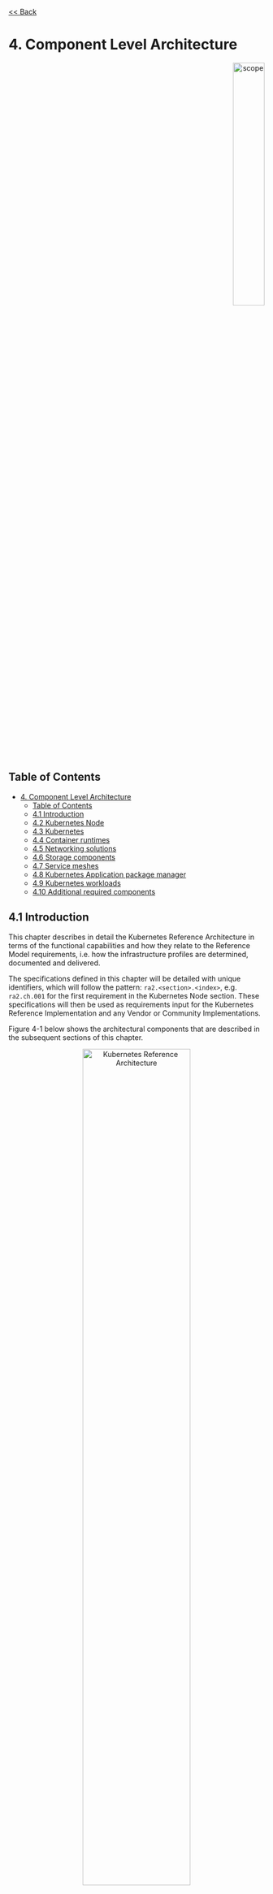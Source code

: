 [<< Back](../../kubernetes)

# 4. Component Level Architecture
<p align="right"><img src="../figures/bogo_sdc.png" alt="scope" title="Scope" width="35%"/></p>

## Table of Contents
- [4. Component Level Architecture](#4-component-level-architecture)
  - [Table of Contents](#table-of-contents)
  - [4.1 Introduction](#41-introduction)
  - [4.2 Kubernetes Node](#42-kubernetes-node)
  - [4.3 Kubernetes](#43-kubernetes)
  - [4.4 Container runtimes](#44-container-runtimes)
  - [4.5 Networking solutions](#45-networking-solutions)
  - [4.6 Storage components](#46-storage-components)
  - [4.7 Service meshes](#47-service-meshes)
  - [4.8 Kubernetes Application package manager](#48-kubernetes-application-package-manager)
  - [4.9 Kubernetes workloads](#49-kubernetes-workloads)
  - [4.10 Additional required components](#410-additional-required-components)

<a name="4.1"></a>
## 4.1 Introduction

This chapter describes in detail the Kubernetes Reference Architecture in terms
of the functional capabilities and how they relate to the Reference Model
requirements, i.e. how the infrastructure profiles are determined, documented
and delivered.

The specifications defined in this chapter will be detailed with unique
identifiers, which will follow the pattern: `ra2.<section>.<index>`, e.g.
`ra2.ch.001` for the first requirement in the Kubernetes Node section.  These
specifications will then be used as requirements input for the Kubernetes
Reference Implementation and any Vendor or Community Implementations.

Figure 4-1 below shows the architectural components that are described in the
subsequent sections of this chapter.

<p align="center"><img src="../figures/ch04_k8s_architecture.png"
alt="Kubernetes Reference Architecture" Title="Kubernetes Reference
Architecture" width="65%"/></p>
<p align="center"><b>Figure 4-1:</b> Kubernetes Reference Architecture</p>

<a name="4.2"></a>
## 4.2 Kubernetes Node

This section describes the configuration that will be applied to the physical or
virtual machine and an installed Operating System. In order for a Kubernetes Node
to be conformant with the Reference Architecture it must be implemented as per
the following specifications:

|Ref|Specification|Details|Requirement Trace|
|---|---|---|---|
|`ra2.ch.001`|Huge Pages|When hosting workloads matching the Network Intensive profile, it must be possible to enable Huge Pages (2048KiB and 1048576KiB) within the Kubernetes Node OS, exposing schedulable resources `hugepages-2Mi` and `hugepages-1Gi`.|[infra.com.cfg.004](./chapter02.md#223-cloud-infrastructure-software-profile-requirements)|
|`ra2.ch.002`|SR-IOV capable NICs|When hosting workloads matching the Network Intensive profile, the physical machines on which the Kubernetes Nodes run must be equipped with NICs that are SR-IOV capable.|[e.cap.013](./chapter02.md#223-cloud-infrastructure-software-profile-requirements)|
|`ra2.ch.003`|SR-IOV Virtual Functions|When hosting workloads matching the Network Intensive profile, SR-IOV virtual functions (VFs) must be configured within the Kubernetes Node OS, as the SR-IOV Device Plugin does not manage the creation of these VFs.|[e.cap.013](./chapter02.md#223-cloud-infrastructure-software-profile-requirements)|
|`ra2.ch.004`|CPU Simultaneous Multi-Threading (SMT)|SMT must be enabled in the BIOS on the physical machine on which the Kubernetes Node runs.|[infra.hw.cpu.cfg.004](./chapter02.md#224-cloud-infrastructure-hardware-profile-requirements)|
|`ra2.ch.005`|CPU Allocation Ratio - VMs|For Kubernetes nodes running as Virtual Machines, ensure the CPU allocation ratio between vCPU and physical CPU core is 1:1.|[infra.com.cfg.001](./chapter02.md#223-cloud-infrastructure-software-profile-requirements)|
|`ra2.ch.006`|CPU Allocation Ratio - Pods|To ensure the CPU allocation ratio between vCPU and physical CPU core is 1:1, the sum of CPU requests and limits by containers in Pod specifications must remain less than the allocatable quantity of CPU resources (i.e. `requests.cpu < allocatable.cpu` and `limits.cpu < allocatable.cpu`).|[infra.com.cfg.001](./chapter02.md#223-cloud-infrastructure-software-profile-requirements)|
|`ra2.ch.007`|IPv6DualStack|To support IPv4/IPv6 dual stack networking, the Kubernetes Node OS must support and be allocated routable IPv4 and IPv6 addresses.|[req.inf.ntw.04](./chapter02.md#23-kubernetes-architecture-requirements)|
|`ra2.ch.008`|Physical CPU Quantity|The physical machines on which the Kubernetes Nodes run must be equipped with at least 2 physical sockets, each of at least 20 CPU cores.|[infra.hw.cpu.cfg.001](./chapter02.md#224-cloud-infrastructure-hardware-profile-requirements)<br>[infra.hw.cpu.cfg.002](./chapter02.md#224-cloud-infrastructure-hardware-profile-requirements)|
|`ra2.ch.009`|Physical Storage|The physical machines on which the Kubernetes Nodes run should be equipped with Sold State Drives (SSDs).|[infra.hw.stg.ssd.cfg.002](./chapter02.md#224-cloud-infrastructure-hardware-profile-requirements)|
|`ra2.ch.010`|Local Filesystem Storage Quantity|The Kubernetes Nodes must be equipped with local filesystem capacity of at least 320GB for unpacking and executing containers. Note, extra should be provisioned to cater for any overhead required by the Operating System and any required OS processes such as the container runtime, Kubernetes agents, etc.|[e.cap.003](./chapter02.md#221-cloud-infrastructure-software-profile-capabilities)|
|`ra2.ch.011`|Virtual Node CPU Quantity|If using VMs, the Kubernetes Nodes must be equipped with at least 16 vCPUs.  Note, extra should be provisioned to cater for any overhead required by the Operating System and any required OS processes such as the container runtime, Kubernetes agents, etc.|[e.cap.001](./chapter02.md#221-cloud-infrastructure-software-profile-capabilities)|
|`ra2.ch.012`|Kubernetes Node RAM Quantity|The Kubernetes Nodes must be equipped with at least 32GB of RAM. Note, extra should be provisioned to cater for any overhead required by the Operating System and any required OS processes such as the container runtime, Kubernetes agents, etc.|[e.cap.002](./chapter02.md#221-cloud-infrastructure-software-profile-capabilities)|
|`ra2.ch.013`|Physical NIC Quantity|The physical machines on which the Kubernetes Nodes run must be equipped with at least four (4) Network Interface Card (NIC) ports.|[infra.hw.nic.cfg.001](./chapter02.md#224-cloud-infrastructure-hardware-profile-requirements)|
|`ra2.ch.014`|Physical NIC Speed - Basic Profile|The NIC ports housed in the physical machines on which the Kubernetes Nodes run for workloads matching the Basic Profile must be at least 10Gbps.|[infra.hw.nic.cfg.002](./chapter02.md#224-cloud-infrastructure-hardware-profile-requirements)|
|`ra2.ch.015`|Physical NIC Speed - Network Intensive Profile|The NIC ports housed in the physical machines on which the Kubernetes Nodes run for workloads matching the Network Intensive profile must be at least 25Gbps.|[infra.hw.nic.cfg.002](./chapter02.md#224-cloud-infrastructure-hardware-profile-requirements)|
|`ra2.ch.015`|Physical PCIe slots|The physical machines on which the Kubernetes Nodes run must be equipped with at least eight (8) Gen3.0 PCIe slots, each with at least eight (8) lanes.|
|`ra2.ch.016`|Immutable infrastructure|Whether physical or virtual machines are used, the Kubernetes Node is not changed after it is made ready for use. New changes to the Kubernetes Node are rolled out as new instances. This covers any changes from BIOS through Operating System to running processes and all associated configurations.|[`req.gen.cnt.02`](./chapter02.md#23-kubernetes-architecture-requirements)|
|`ra2.ch.017`||||
|`ra2.ch.018`||||
|`ra2.ch.019`||||
|`ra2.ch.020`||||
|`ra2.ch.021`||||

<p align="center"><b>Table 4-1:</b> Host OS Specifications</p>

<a name="4.3"></a>
## 4.3 Kubernetes
> * The version of version range of Kubernetes and the mandatory components needed for Kubernetes (e.g.: etcd, cadvisor)
> * Which optional features are used and which optional API-s are available
> * Which [alpha or beta features](https://kubernetes.io/docs/reference/command-line-tools-reference/feature-gates/) are used

In order for the Kubernetes components to be conformant with the Reference Architecture they must be implemented as per the following specifications:

|Ref|Specification|Details|Requirement Trace|
|---|---|---|---|
|`ra2.k8s.001`|Kubernetes Conformance|The Kubernetes distribution, product, or installer used in the implementation must be listed in the [Kubernetes Distributions and Platforms document](https://docs.google.com/spreadsheets/d/1LxSqBzjOxfGx3cmtZ4EbB_BGCxT_wlxW_xgHVVa23es/edit#gid=0) and marked (X) as conformant for the Kubernetes version that is being used.|[req.gen.cnt.03](./chapter02.md#23-kubernetes-architecture-requirements)|
|`ra2.k8s.002`|Highly available etcd|An implementation must consist of either three, five or seven nodes running the etcd service (can be colocated on the master nodes, or can run on separate nodes, but not on worker nodes).|[req.gen.rsl.02 req.gen.avl.01](./chapter02.md#23-kubernetes-architecture-requirements)|
|`ra2.k8s.003`|Highly available control plane|An implementation must consist of at least one master node per availability zone or fault domain to ensure the high availability and resilience of the Kubernetes control plane services|[req.gen.rsl.02 req.gen.avl.01](./chapter02.md#23-kubernetes-architecture-requirements)|
|`ra2.k8s.004`|Highly available worker nodes|An implementation must consist of at least one worker node per availability zone or fault domain to ensure the high availability and resilience of workloads managed by Kubernetes|[req.gen.rsl.01 req.gen.avl.01 req.kcm.gen.02 req.inf.com.01](./chapter02.md#23-kubernetes-architecture-requirements)|
|`ra2.k8s.005`|Kubernetes API Version|In alignment with the [Kubernetes version support policy](https://kubernetes.io/docs/setup/release/version-skew-policy/#supported-versions), an implementation must use one of three latest minor versions (`n-2`). e.g. if the latest version is 1.17 then the RI must use either 1.17, 1.16 or 1.15.|TBC|
|`ra2.k8s.006`|NUMA Support|When hosting workloads matching the Network Intensive profile, the `TopologyManager` and `CPUManager` feature gates must be enabled and configured on the kubelet (note, TopologyManager is enabled by default in Kubernetes v1.18 and later, with CPUManager enabled by default in Kubernetes v1.10 and later). `--feature-gates="...,TopologyManager=true,CPUManager=true" --topology-manager-policy=single-numa-node --cpu-manager-policy=static`|[e.cap.007](./chapter02.md#221-cloud-infrastructure-software-profile-capabilities) [infra.com.cfg.002](./chapter02.md#223-cloud-infrastructure-software-profile-requirements) [infra.hw.cpu.cfg.004](./chapter02.md#224-cloud-infrastructure-hardware-profile-requirements)|
|`ra2.k8s.007`|DevicePlugins Feature Gate|When hosting workloads matching the Network Intensive profile, the DevicePlugins feature gate must be enabled (note, this is enabled by default in Kubernetes v1.10 or later). `--feature-gates="...,DevicePlugins=true,..."`|Various, e.g. [e.cap.013, e.cap.014](./chapter02.md#221-cloud-infrastructure-software-profile-capabilities)|
|`ra2.k8s.008`|System Resource Reservations|To avoid resource starvation issues on nodes, reserve compute resources for system daemons and Kubernetes system daemons such as kubelet, container runtime, etc. (requires Kubernetes version 1.17 or later). Use the following kubelet flags: `--reserved-cpus=[a-z]`|TBC|
|`ra2.k8s.009`|CPU Pinning|When hosting workloads matching the Network Intensive profile, in order to support CPU Pinning, the kubelet must be started with the `--cpu-manager-policy=static` option. (Note, only containers in `Guaranteed` pods - where CPU resource `requests` and `limits` are identical - and configured with positive-integer CPU `requests` will take advantage of this. All other Pods will run on CPUs in the remaining shared pool.)|[infra.com.cfg.003](./chapter02.md#223-cloud-infrastructure-software-profile-requirements)|
|`ra2.k8s.010`|IPv6DualStack|To support IPv6 and IPv4, the `IPv6DualStack` feature gate must be enabled on various components (requires Kubernetes v1.16 or later). kube-apiserver: `--feature-gates="IPv6DualStack=true"`. kube-controller-manager: `--feature-gates="IPv6DualStack=true" --cluster-cidr=<IPv4 CIDR>,<IPv6 CIDR> --service-cluster-ip-range=<IPv4 CIDR>,<IPv6 CIDR> --node-cidr-mask-size-ipv4 ¦ --node-cidr-mask-size-ipv6` defaults to /24 for IPv4 and /64 for IPv6. kubelet: `--feature-gates="IPv6DualStack=true"`. kube-proxy: `--cluster-cidr=<IPv4 CIDR>,<IPv6 CIDR> --feature-gates="IPv6DualStack=true"`|[req.inf.ntw.04](./chapter02.md#23-kubernetes-architecture-requirements)|
|`ra2.k8s.011`||||
|`ra2.k8s.012`||||
|`ra2.k8s.013`||||
|`ra2.k8s.014`||||
|`ra2.k8s.015`||||

<p align="center"><b>Table 4-2:</b> Kubernetes Specifications</p>

<!--
> THE BELOW TEXT HAS BEEN COMMENTED AS NEEDS REVIEWING AND REPLACED WITH SPECS IN THE ABOVE TABLE AS PER:
#1635



This Reference Architecture also specifies:

- Master nodes must run the following Kubernetes control plane services:
    - kube-apiserver
    - kube-scheduler
    - kube-controller-manager
- Master nodes can also run the etcd service and host the etcd database, however etcd can also be hosted on separate nodes if desired
- Master node services, including etcd, and worker node services (e.g. consumer workloads) must be kept separate - i.e. there must be at least one master node, and at least one worker node
- Workloads must ***not*** rely on the availability of the master nodes for the successful execution of their functionality (i.e. loss of the master nodes may affect non-functional behaviours such as healing and scaling, but components that are already running will continue to do so without issue). This function is essential for support of Edge type architectures.
- The following kubelet features must be enabled
    - CPU Manager
    - Device Plugin
    - Topology Manager

All kubelet features can be enabled/disabled by using the `feature-gates:` section in the kubelet config file.  e.g.
```
apiVersion: kubelet.config.k8s.io/v1beta1
kind: KubeletConfiguration
feature-gates:
  CPUManager: true|false (BETA - default=true)
  DevicePlugins: true|false (BETA - default=true)
  TopologyManager: true|false (ALPHA - default=false)
```
-->

<a name="4.4"></a>
## 4.4 Container runtimes

|Ref|Specification|Details|Requirement Trace|
|---|---|---|---|
|`ra2.crt.001`|Conformance with OCI 1.0 runtime spec|The container runtime must be implemented as per the [OCI 1.0](https://github.com/opencontainers/runtime-spec/blob/master/spec.md) (Open Container Initiative 1.0) specification.|TBC|
|`ra2.crt.002`|Kubernetes Container Runtime Interface (CRI)|The kubernetes container runtime must be implemented as per the [Kubernetes Container Runtime Interface (CRI)](https://kubernetes.io/blog/2016/12/container-runtime-interface-cri-in-kubernetes/)|TBC|
<p align="center"><b>Table 4-3:</b> Container Runtime Specifications</p>

<a name="4.5"></a>
## 4.5 Networking solutions

In order for the networking solution(s) to be conformant with the Reference
Architecture they must be implemented as per the following specifications:

|Ref|Specification|Details|Requirement Trace|
|---|---|---|---|
|`ra2.ntw.001`|Centralised network administration|The networking solution deployed within the implementation must be administered through the Kubernetes API using native Kubernetes API resources and objects, or Custom Resources.|[`req.inf.ntw.03`](chapter02.md#223-cloud-infrastructure-software-profile-requirements)|
|`ra2.ntw.002`|Container Network Interface|The networking solution deployed within the implementation must use a CNI-conformant Network Plugin for the Default Pod Network, as the alternative (kubenet) does not support cross-node networking or Network Policies.|[`req.inf.ntw.08`](chapter02.md#23-kubernetes-architecture-requirements)<br><br>[`infra.net.cfg.004`](chapter02.md#223-cloud-infrastructure-software-profile-requirements)|
|`ra2.ntw.003`|Multiplexer/meta-plugin CNI Conformance|The networking solution deployed within the implementation must support the use a multiplexer/meta-plugin that conforms with the CNI specification.|[`req.inf.ntw.06`](chapter02.md#23-kubernetes-architecture-requirements)<br><br>[`req.inf.ntw.07`](chapter02.md#23-kubernetes-architecture-requirements)|
|`ra2.ntw.004`|Multiplexer/meta-plugin CNI Plugins|The selected multiplexer/meta-plugin must support the use of multiple CNI-conformant Network Plugins.|[`req.inf.ntw.06`](chapter02.md#23-kubernetes-architecture-requirements)|
|`ra2.ntw.005`|SR-IOV Device Plugin for Network Intensive|When hosting workloads matching the Network Intensive profile, a Device Plugin for SR-IOV must be used.|[`e.cap.013`](chapter02.md#221-cloud-infrastructure-software-profile-capabilities)|
|`ra2.ntw.006`|SR-IOV Network Plugin for Network Intensive|When hosting workloads matching the Network Intensive profile, a CNI-conformant Network Plugin for SR-IOV must be used.|[`e.cap.013`](chapter02.md#221-cloud-infrastructure-software-profile-capabilities)|
|`ra2.ntw.007`|User plane overlay networking|When hosting workloads matching the Network Intensive profile, a CNI network plugin that supports the use of OVS-DPDK or VPP vSwitches should be deployed as part of the networking solution.|[`infra.net.acc.cfg.001`](chapter02.md#223-cloud-infrastructure-software-profile-requirements)|
|`ra2.ntw.008`||||
|`ra2.ntw.009`||||
|`ra2.ntw.010`||||
|`ra2.ntw.011`||||
|`ra2.ntw.012`||||
|`ra2.ntw.013`||||
|`ra2.ntw.014`||||
|`ra2.ntw.015`||||
|`ra2.ntw.016`||||
|`ra2.ntw.017`||||
|`ra2.ntw.018`||||

<p align="center"><b>Table 4-4:</b> Networking Solution Specifications</p>

<!--
Have commented out the below as there is no requirement driving this specification.
Issue #2119 has been created to review this
https://github.com/cntt-n/CNTT/issues/2119

|`ra2.ntw.005`|NAT less connectivity|An IPVLAN CNI plugin or the [MACVLAN CNI](https://github.com/containernetworking/plugins/tree/master/plugins/main/macvlan) may be used||
-->

<a name="4.6"></a>
## 4.6 Storage components

In order for the storage solution(s) to be conformant with the Reference
Architecture they must be implemented as per the following specifications:

|Ref|Specification|Details|Requirement Trace|
|---|---|---|---|
|`ra2.stg.001`| Ephemeral Storage | An implementation must support ephemeral storage, for the unpacked container images to be stored and executed from, as a directory in the filesystem on the worker node on which the container is running. <br>See the [Container runtimes](#4.4) section above for more information on how this meets the requirement for ephemeral storage for containers. ||
|`ra2.stg.002`| Kubernetes Volumes | An implementation may attach additional storage to containers using Kubernetes Volumes. ||
|`ra2.stg.003`| Kubernetes Volumes | An implementation may use Volume Plugins (see `ra2.stg.005` below) to allow the use of a storage protocol (e.g. iSCSI, NFS) or management API (e.g. Cinder, EBS) for the attaching and mounting of storage into a Pod. ||
|`ra2.stg.004`| Persistent Volumes | An implementation may support Kubernetes Persistent Volumes (PV) to provide persistent storage for Pods (requirement 'req.inf.stg.01'.<br>Persistent Volumes exist independent of the lifecycle of containers and/or pods. |[req.inf.stg.01](https://github.com/cntt-n/CNTT/blob/master/doc/ref_arch/kubernetes/chapters/chapter02.md#23-kubernetes-architecture-requirements)|
|`ra2.stg.005`| Storage Extension | Volume plugins must allow for the use of a range of backend storage systems. ||
|`ra2.stg.006`| Container Storage Interface (CSI) | An implementation may support the Container Storage Interface (CSI), an Out-of-tree plugin.<br>In order to support CSI, the  feature gates `CSIDriverRegistry` and `CSINodeInfo` must be enabled.<br>The implementation must use a CSI driver (a full list of CSI drivers can be found [here](https://kubernetes-csi.github.io/docs/drivers.html)). <br>An implementation may support ephemeral storage through a CSI-compatible volume plugin in which case the `CSIInlineVolume` feature gate must be enabled.<br>An implementation may support Persistent Volumes through a CSI-compatible volume plugin in which case  the `CSIPersistentVolume` feature gate must be enabled. | |
 |`ra2.stg.007`|  | An implementation should use Kubernetes Storage Classes to support automation and the separation of concerns between providers of a service and consumers of the service. | |

<p align="center"><b>Table 4-6:</b> Storage Solution Specifications</p>

<!--
> THE BELOW TEXT HAS BEEN COMMENTED AS NEEDS REVIEWING AND REPLACED WITH SPECS IN THE ABOVE TABLE AS PER:
#1638

As described in [chapter 3](./chapter03.md), storage in Kubernetes consists of three types of storage:
1. Ephemeral storage that is used to execute the containers
    - **Ephemeral storage follows the lifecycle of a container**
    - See the [Container runtimes](#4.4) section above for more information how this meets the requirement for ephemeral storage for Pods
1. Kubernetes Volumes, which are used to present additional storage to containers
    - **A Volume follow the lifecycle of a Pod**
    - This is a native Kubernetes capability and therefore `req.inf.stg.01` is supported by default
    - This capability also delivers support for ephemeral storage although depending on the Volume Plugin used there may be additional steps required in order to remove data from disk (not all plugins manage the full lifecycle of the storage mounted using Volumes)
1. Kubernetes Persistent Volumes, which are a subset of the above whose lifecycle persists beyond the lifetime of a Pod to allow for data persistence
    - **Persistent Volumes have a lifecycle that is independent of Containers and/or Pods**
    - This supports the requirement `req.inf.stg.01` for persistent storage for Pods

Volume plugins are used in Kubernetes to allow for the use of a range of backend storage systems. There are two types of Volume plugin:
1. In-tree
    - These plugins are built, linked, compiled and shipped with the core Kubernetes binaries
    - Therefore if a new backend storage system needs adding this is a change to the core Kubernetes code
1. Out-of-tree
    - These plugins allow new storage plugins to be created without any changes to the core Kubernetes code
    - The Container Storage Interface (CSI) is such an out-of-tree plugin and many in-tree drivers are being migrated to use the CSI plugin instead (e.g. the [Cinder CSI plugin](https://github.com/kubernetes/cloud-provider-openstack/blob/master/docs/using-cinder-csi-plugin.md))
    - In order to support CSI, the following feature gates must be enabled:
      - `CSIDriverRegistry`
      - `CSINodeInfo`
    - In addition to these feature gates, a CSI driver must be used (as opposed to an in-tree volume plugin) - a full list of CSI drivers can be found [here](https://kubernetes-csi.github.io/docs/drivers.html)
    - In order to support ephemeral storage use through a CSI-compatible volume plugin, the `CSIInlineVolume` feature gate must be enabled
    - In order to support Persistent Volumes through a CSI-compatible volume plugin, the `CSIPersistentVolume` feature gate must be enabled

> In order to support automation and the separation of concerns between providers of a service and consumers of the service, Kubernetes Storage Classes should be used. Storage Classes allow a consumer of the Kubernetes platform to request Persistent Storage using a Persistent Volume Claim and for a Persistent Volume to be dynamically created based on the "class" that has been requested. This avoids having to grant `create`/`update`/`delete` permissions in RBAC to PersistentVolume resources, which are cluster-scoped rather than namespace-scoped (meaning an identity can manage all PVs or none).
-->
A note on object storage:
- This Reference Architecture does not include any specifications for object
storage, as this is neither a native Kubernetes object, nor something that is
required by CSI drivers.  Object storage is an application-level requirement
that would ordinarily be provided by a highly scalable service offering rather
than being something an individual Kubernetes cluster could offer.  

> Todo: specifications/commentary to support req.inf.stg.04 (SDS) and req.inf.stg.05 (high performance and horizontally scalable storage). Also req.sec.gen.06 (storage resource isolation), req.sec.gen.10 (CIS - if applicable) and req.sec.zon.03 (data encryption at rest).


<a name="4.7"></a>
## 4.7 Service meshes

Application service meshes are not in scope for the architecture.  Network
service mesh specifications are handled in section [4.5 Networking
solutions](#4.5).

<a name="4.8"></a>
## 4.8 Kubernetes Application package manager

In order for the storage solution(s) to be conformant with the Reference
Architecture they must be implemented as per the following specifications:

|Ref|Specification|Details|Requirement Trace|
|---|---|---|---|
|`ra2.pkg.001`|API-based package management|A package manager must use the Kubernetes APIs to manage application artefacts. Cluster-side components such as Tiller are not supported.|[req.int.api.02](./chapter02.md#23-kubernetes-architecture-requirements)|

<p align="center"><b>Table 4-7:</b> Kubernetes Application Package Management Specifications</p>

<a name="4.9"></a>
## 4.9 Kubernetes workloads

In order for the Kubernetes workloads to be conformant with the Reference
Architecture they must be implemented as per the following specifications:

|Ref|Specification|Details|Requirement Trace|
|---|---|---|---|
|`ra2.app.001`|[Root](https://github.com/opencontainers/runtime-spec/blob/master/config.md) Parameter Group (OCI Spec)|Specifies the container's root filesystem.|TBD|
|`ra2.app.002`|[Mounts](https://github.com/opencontainers/runtime-spec/blob/master/config.md#mounts) Parameter Group (OCI Spec)|Specifies additional mounts beyond root|TBD|
|`ra2.app.003`|[Process](https://github.com/opencontainers/runtime-spec/blob/master/config.md#process) Parameter Group (OCI Spec)|Specifies the container process|TBD|
|`ra2.app.004`|[Hostname](https://github.com/opencontainers/runtime-spec/blob/master/config.md#hostname) Parameter Group (OCI Spec)|Specifies the container's hostname as seen by processes running inside the container|TBD|
|`ra2.app.005`|[User](https://github.com/opencontainers/runtime-spec/blob/master/config.md#user) Parameter Group (OCI Spec)|User for the process is a platform-specific structure that allows specific control over which user the process runs as|TBD|
<p align="center"><b>Table 4-8:</b> Kubernetes Workload Specifications</p>

<a name="4.10"></a>
## 4.10 Additional required components

> This chapter should list any additional components needed to provide the services defined in Chapter 3.2 (e.g: Prometheus)
